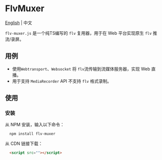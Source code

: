 # FlvMuxer

[English](./README.md) | 中文

`flv-muxer.js` 是一个纯TS编写的 `flv` 复用器，用于在 Web 平台实现原生 `flv` 推流/录屏。

## 用例

- 使用`Webtransport`、`Websocket` 将 `flv`流传输到流媒体服务器，实现 Web 直播。
- 用于支持 `MediaRecorder` API 不支持 `flv` 格式录制。

## 使用

### 安装

从 NPM 安装，输入以下命令：

```shell
  npm install flv-muxer
```

从 CDN 链接下载：

```html
  <script src=""></script>
```
